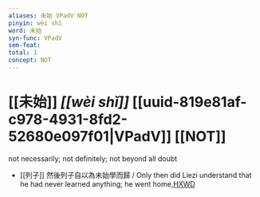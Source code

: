 ```yaml
---
aliases: 未始 VPadV NOT
pinyin: wèi shǐ
word: 未始
syn-func: VPadV
sem-feat: 
total: 1
concept: NOT 
---
```

# [[未始]] *[[wèi shǐ]]*  [[uuid-819e81af-c978-4931-8fd2-52680e097f01|VPadV]] [[NOT]]
not necessarily; not definitely; not beyond all doubt
 - [[列子]] 然後列子自以為未始學而歸 / Only then did Liezi understand that he had never learned anything; he went home,[HXWD](https://hxwd.org/textview.html?location=KR5c0124_tls_002-13a.100)
